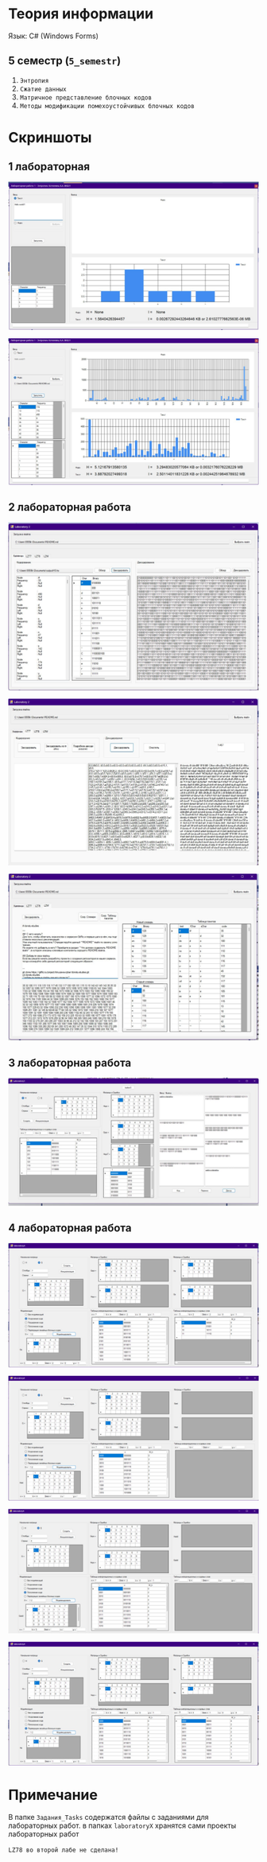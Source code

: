
# Теория информации

Язык: C# (Windows Forms)

## 5 семестр (`5_semestr`)
1. `Энтропия`
2. `Сжатие данных`
3. `Матричное представление блочных кодов`
4. `Методы модификации помехоустойчивых блочных кодов`


# Скриншоты

## 1 лабораторная

![image](https://github.com/Kikuzawa/DSTU_VKB/blob/main/Theory_Of_Information/Screenshots/photo_2024-12-03_16-36-39.jpg)

![image](https://github.com/Kikuzawa/DSTU_VKB/blob/main/Theory_Of_Information/Screenshots/photo_2024-12-03_16-36-36.jpg)

## 2 лабораторная работа

![image](https://github.com/Kikuzawa/DSTU_VKB/blob/main/Theory_Of_Information/Screenshots/photo_2024-12-03_16-36-25.jpg)

![image](https://github.com/Kikuzawa/DSTU_VKB/blob/main/Theory_Of_Information/Screenshots/photo_2024-12-03_16-36-32.jpg)

![image](https://github.com/Kikuzawa/DSTU_VKB/blob/main/Theory_Of_Information/Screenshots/photo_2024-12-03_16-36-29.jpg)

## 3 лабораторная работа

![image](https://github.com/Kikuzawa/DSTU_VKB/blob/main/Theory_Of_Information/Screenshots/photo_2024-12-03_16-36-42.jpg)

## 4 лабораторная работа

![image](https://github.com/Kikuzawa/DSTU_VKB/blob/main/Theory_Of_Information/Screenshots/photo_2024-12-14_10-25-03.jpg)

![image](https://github.com/Kikuzawa/DSTU_VKB/blob/main/Theory_Of_Information/Screenshots/photo_2024-12-14_10-25-09.jpg)

![image](https://github.com/Kikuzawa/DSTU_VKB/blob/main/Theory_Of_Information/Screenshots/photo_2024-12-14_10-25-12.jpg)

![image](https://github.com/Kikuzawa/DSTU_VKB/blob/main/Theory_Of_Information/Screenshots/photo_2024-12-14_10-25-16.jpg)
# Примечание
В папке `Задания_Tasks` содержатся файлы с заданиями для лабораторных работ.
в папках `laboratoryX` хранятся сами проекты лабораторных работ

`LZ78 во второй лабе не сделана!`
